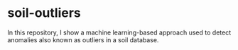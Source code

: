 # soil-outliers
In this repository, I show a machine learning-based approach used to detect anomalies also known as outliers in a soil database.
